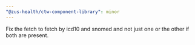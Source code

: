 ```yaml
---
"@zus-health/ctw-component-library": minor
---
```


Fix the fetch to fetch by icd10 and snomed and not just one or the other if both are present.
